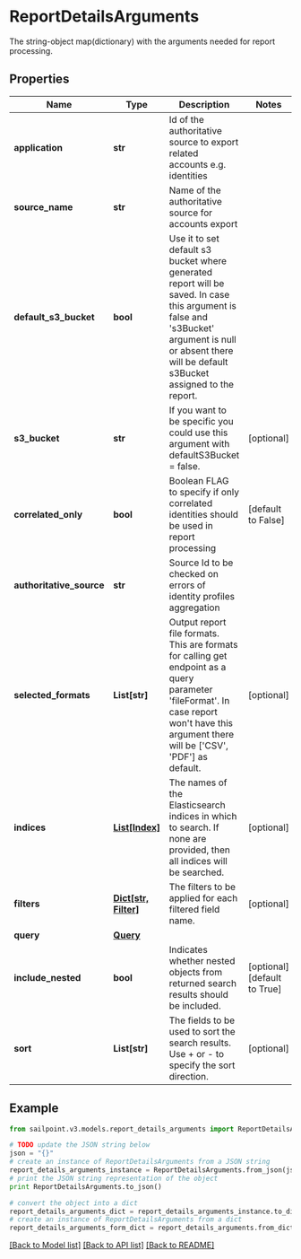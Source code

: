 # ReportDetailsArguments

The string-object map(dictionary) with the arguments needed for report processing.

## Properties
Name | Type | Description | Notes
------------ | ------------- | ------------- | -------------
**application** | **str** | Id of the authoritative source to export related accounts e.g. identities | 
**source_name** | **str** | Name of the authoritative source for accounts export | 
**default_s3_bucket** | **bool** | Use it to set default s3 bucket where generated report will be saved.  In case this argument is false and &#39;s3Bucket&#39; argument is null or absent there will be default s3Bucket assigned to the report. | 
**s3_bucket** | **str** | If you want to be specific you could use this argument with defaultS3Bucket &#x3D; false. | [optional] 
**correlated_only** | **bool** | Boolean FLAG to specify if only correlated identities should be used in report processing | [default to False]
**authoritative_source** | **str** | Source Id to be checked on errors of identity profiles aggregation | 
**selected_formats** | **List[str]** | Output report file formats. This are formats for calling get endpoint as a query parameter &#39;fileFormat&#39;.  In case report won&#39;t have this argument there will be [&#39;CSV&#39;, &#39;PDF&#39;] as default. | [optional] 
**indices** | [**List[Index]**](Index.md) | The names of the Elasticsearch indices in which to search. If none are provided, then all indices will be searched. | [optional] 
**filters** | [**Dict[str, Filter]**](Filter.md) | The filters to be applied for each filtered field name. | [optional] 
**query** | [**Query**](Query.md) |  | 
**include_nested** | **bool** | Indicates whether nested objects from returned search results should be included. | [optional] [default to True]
**sort** | **List[str]** | The fields to be used to sort the search results. Use + or - to specify the sort direction. | [optional] 

## Example

```python
from sailpoint.v3.models.report_details_arguments import ReportDetailsArguments

# TODO update the JSON string below
json = "{}"
# create an instance of ReportDetailsArguments from a JSON string
report_details_arguments_instance = ReportDetailsArguments.from_json(json)
# print the JSON string representation of the object
print ReportDetailsArguments.to_json()

# convert the object into a dict
report_details_arguments_dict = report_details_arguments_instance.to_dict()
# create an instance of ReportDetailsArguments from a dict
report_details_arguments_form_dict = report_details_arguments.from_dict(report_details_arguments_dict)
```
[[Back to Model list]](../README.md#documentation-for-models) [[Back to API list]](../README.md#documentation-for-api-endpoints) [[Back to README]](../README.md)


